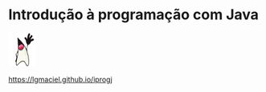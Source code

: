 # Introdução à programação com Java

![Duck dando tchauzinho](docs/img/dw.gif)


https://lgmaciel.github.io/iprogj
